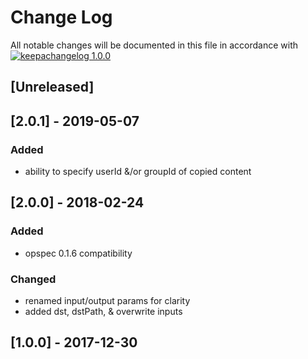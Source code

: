 # Change Log

All notable changes will be documented in this file in accordance with
[![keepachangelog 1.0.0](https://img.shields.io/badge/keepachangelog-1.0.0-brightgreen.svg)](http://keepachangelog.com/en/1.0.0/)

## \[Unreleased]

## \[2.0.1] - 2019-05-07

### Added

- ability to specify userId &/or groupId of copied content

## \[2.0.0] - 2018-02-24

### Added

- opspec 0.1.6 compatibility

### Changed
- renamed input/output params for clarity
- added dst, dstPath, & overwrite inputs

## \[1.0.0] - 2017-12-30